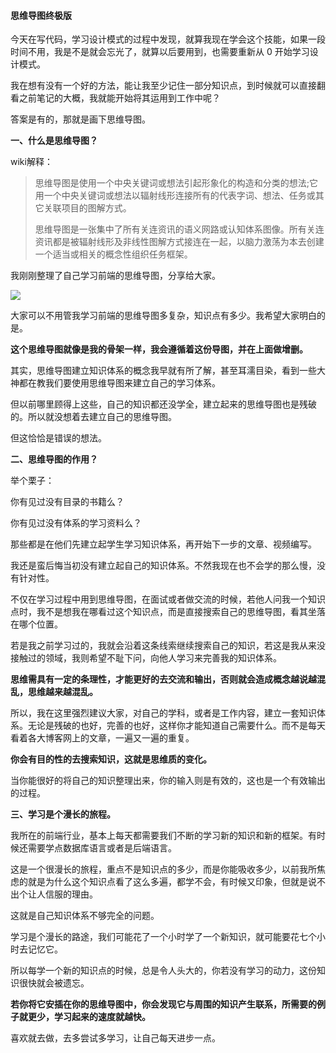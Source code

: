 #### 思维导图终极版

今天在写代码，学习设计模式的过程中发现，就算我现在学会这个技能，如果一段时间不用，我是不是就会忘光了，就算以后要用到，也需要重新从 0 开始学习设计模式。

我在想有没有一个好的方法，能让我至少记住一部分知识点，到时候就可以直接翻看之前笔记的大概，我就能开始将其运用到工作中呢？

答案是有的，那就是画下思维导图。

**一、什么是思维导图？**

wiki解释：

> 思维导图是使用一个中央关键词或想法引起形象化的构造和分类的想法;它用一个中央关键词或想法以辐射线形连接所有的代表字词、想法、任务或其它关联项目的图解方式。
>
> 思维导图是一张集中了所有关连资讯的语义网路或认知体系图像。所有关连资讯都是被辐射线形及非线性图解方式接连在一起，以脑力激荡为本去创建一个适当或相关的概念性组织任务框架。

我刚刚整理了自己学习前端的思维导图，分享给大家。

![](https://mmbiz.qpic.cn/mmbiz_png/w2ftLvLfBCy0O59IADwvTW17yNSq8a0xHZDJlFQxMkIrM3fDia71bMYO0PnJicBKbIR98bdCbnPjTDlBicerJJ9jQ/0?wx_fmt=png)

大家可以不用管我学习前端的思维导图多复杂，知识点有多少。我希望大家明白的是。

**这个思维导图就像是我的骨架一样，我会遵循着这份导图，并在上面做增删。**

其实，思维导图建立知识体系的概念我早就有所了解，甚至耳濡目染，看到一些大神都在教我们要使用思维导图来建立自己的学习体系。

但以前哪里顾得上这些，自己的知识都还没学全，建立起来的思维导图也是残破的。所以就没想着去建立自己的思维导图。

但这恰恰是错误的想法。

**二、思维导图的作用？**

举个栗子：

你有见过没有目录的书籍么？

你有见过没有体系的学习资料么？

那些都是在他们先建立起学生学习知识体系，再开始下一步的文章、视频编写。

我还是蛮后悔当初没有建立起自己的知识体系。不然我现在也不会学的那么慢，没有针对性。

不仅在学习过程中用到思维导图，在面试或者做交流的时候，若他人问我一个知识点时，我不是想我在哪看过这个知识点，而是直接搜索自己的思维导图，看其坐落在哪个位置。

若是我之前学习过的，我就会沿着这条线索继续搜索自己的知识，若这是我从来没接触过的领域，我则希望不耻下问，向他人学习来完善我的知识体系。

**思维需具有一定的条理性，才能更好的去交流和输出，否则就会造成概念越说越混乱，思维越来越混乱。**

所以，我在这里强烈建议大家，对自己的学科，或者是工作内容，建立一套知识体系。无论是残破的也好，完善的也好，这样你才能知道自己需要什么。而不是每天看着各大博客网上的文章，一遍又一遍的重复。

**你会有目的性的去搜索知识，这就是思维质的变化。**

当你能很好的将自己的知识整理出来，你的输入则是有效的，这也是一个有效输出的过程。

**三、学习是个漫长的旅程。**

我所在的前端行业，基本上每天都需要我们不断的学习新的知识和新的框架。有时候还需要学点数据库语言或者是后端语言。

这是一个很漫长的旅程，重点不是知识点的多少，而是你能吸收多少，以前我所焦虑的就是为什么这个知识点看了这么多遍，都学不会，有时候又印象，但就是说不出个让人信服的理由。

这就是自己知识体系不够完全的问题。

学习是个漫长的路途，我们可能花了一个小时学了一个新知识，就可能要花七个小时去记忆它。

所以每学一个新的知识点的时候，总是令人头大的，你若没有学习的动力，这份知识很快就会被遗忘。

**若你将它安插在你的思维导图中，你会发现它与周围的知识产生联系，所需要的例子就更少，学习起来的速度就越快。**

喜欢就去做，去多尝试多学习，让自己每天进步一点。